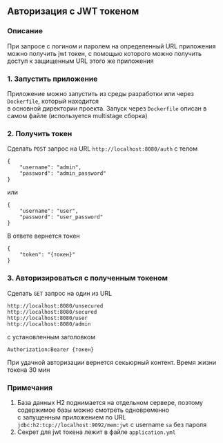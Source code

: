 ## Авторизация с JWT токеном
### Описание
При запросе с логином и паролем на определенный URL приложения можно получить jwt токен, с помощью которого можно получить  
доступ к защищенным URL этого же приложения
### 1. Запустить приложение
Приложение можно запустить из среды разработки или через `Dockerfile`, который находится  
в основной директории проекта. Запуск через `Dockerfile` описан в самом файле (используется multistage сборка)
### 2. Получить токен

Сделать `POST` запрос на URL `http://localhost:8080/auth` с телом

```
{
    "username": "admin",
    "password": "admin_password"
}
```
или
```
{
    "username": "user",
    "password": "user_password"
}
```
В ответе вернется токен
```
{
    "token": "{токен}"
}
```

### 3. Авторизироваться с полученным токеном

Сделать `GET` запрос на один из URL
```
http://localhost:8080/unsecured
http://localhost:8080/secured
http://localhost:8080/user
http://localhost:8080/admin
```  
с установленным заголовком
```
Authorization:Bearer {токен}
```
При удачной авторизации вернется секьюрный контент. Время жизни токена 30 мин

### Примечания
1. База данных H2 поднимается на отдельном сервере, поэтому содержимое базы можно смотреть одновременно  
с запущенным приложением по URL `jdbc:h2:tcp://localhost:9092/mem:jwt` c username `sa` без пароля
2. Секрет для jwt токена лежит в файле `application.yml`
